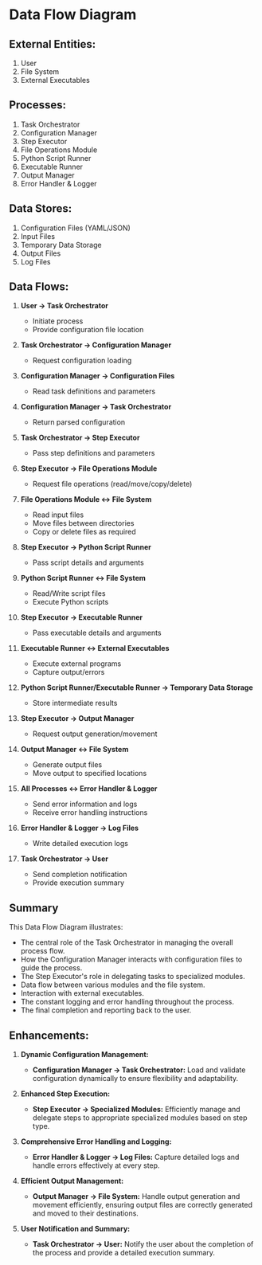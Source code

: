 # Data Flow Diagram

## External Entities:
1. User
2. File System
3. External Executables

## Processes:
1. Task Orchestrator
2. Configuration Manager
3. Step Executor
4. File Operations Module
5. Python Script Runner
6. Executable Runner
7. Output Manager
8. Error Handler & Logger

## Data Stores:
1. Configuration Files (YAML/JSON)
2. Input Files
3. Temporary Data Storage
4. Output Files
5. Log Files

## Data Flows:

1. **User -> Task Orchestrator**
   - Initiate process
   - Provide configuration file location

2. **Task Orchestrator -> Configuration Manager**
   - Request configuration loading

3. **Configuration Manager -> Configuration Files**
   - Read task definitions and parameters

4. **Configuration Manager -> Task Orchestrator**
   - Return parsed configuration

5. **Task Orchestrator -> Step Executor**
   - Pass step definitions and parameters

6. **Step Executor -> File Operations Module**
   - Request file operations (read/move/copy/delete)

7. **File Operations Module <-> File System**
   - Read input files
   - Move files between directories
   - Copy or delete files as required

8. **Step Executor -> Python Script Runner**
   - Pass script details and arguments

9. **Python Script Runner <-> File System**
   - Read/Write script files
   - Execute Python scripts

10. **Step Executor -> Executable Runner**
    - Pass executable details and arguments

11. **Executable Runner <-> External Executables**
    - Execute external programs
    - Capture output/errors

12. **Python Script Runner/Executable Runner -> Temporary Data Storage**
    - Store intermediate results

13. **Step Executor -> Output Manager**
    - Request output generation/movement

14. **Output Manager <-> File System**
    - Generate output files
    - Move output to specified locations

15. **All Processes <-> Error Handler & Logger**
    - Send error information and logs
    - Receive error handling instructions

16. **Error Handler & Logger -> Log Files**
    - Write detailed execution logs

17. **Task Orchestrator -> User**
    - Send completion notification
    - Provide execution summary

## Summary

This Data Flow Diagram illustrates:
- The central role of the Task Orchestrator in managing the overall process flow.
- How the Configuration Manager interacts with configuration files to guide the process.
- The Step Executor's role in delegating tasks to specialized modules.
- Data flow between various modules and the file system.
- Interaction with external executables.
- The constant logging and error handling throughout the process.
- The final completion and reporting back to the user.

## Enhancements:

1. **Dynamic Configuration Management:**
   - **Configuration Manager -> Task Orchestrator:** Load and validate configuration dynamically to ensure flexibility and adaptability.

2. **Enhanced Step Execution:**
   - **Step Executor -> Specialized Modules:** Efficiently manage and delegate steps to appropriate specialized modules based on step type.

3. **Comprehensive Error Handling and Logging:**
   - **Error Handler & Logger -> Log Files:** Capture detailed logs and handle errors effectively at every step.

4. **Efficient Output Management:**
   - **Output Manager -> File System:** Handle output generation and movement efficiently, ensuring output files are correctly generated and moved to their destinations.

5. **User Notification and Summary:**
   - **Task Orchestrator -> User:** Notify the user about the completion of the process and provide a detailed execution summary.
